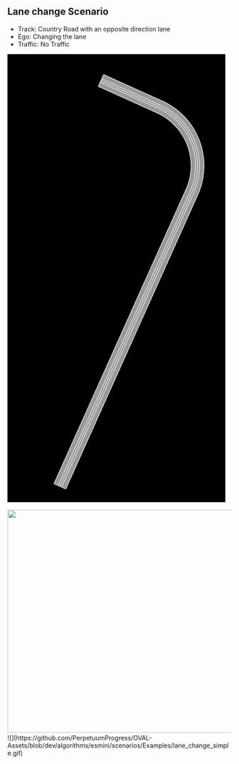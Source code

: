 ## Lane change Scenario

- Track: Country Road with an opposite direction lane
- Ego: Changing the lane
- Traffic: No Traffic


![](https://github.com/PerpetuumProgress/OVAL-Assets/blob/dev/algorithms/esmini/scenarios/Examples/Curve_r100.PNG)

<img src="https://github.com/PerpetuumProgress/OVAL-Assets/blob/dev/algorithms/esmini/scenarios/Examples/lane_change_simple.gif" width="1000" height="500"/>
![](https://github.com/PerpetuumProgress/OVAL-Assets/blob/dev/algorithms/esmini/scenarios/Examples/lane_change_simple.gif)